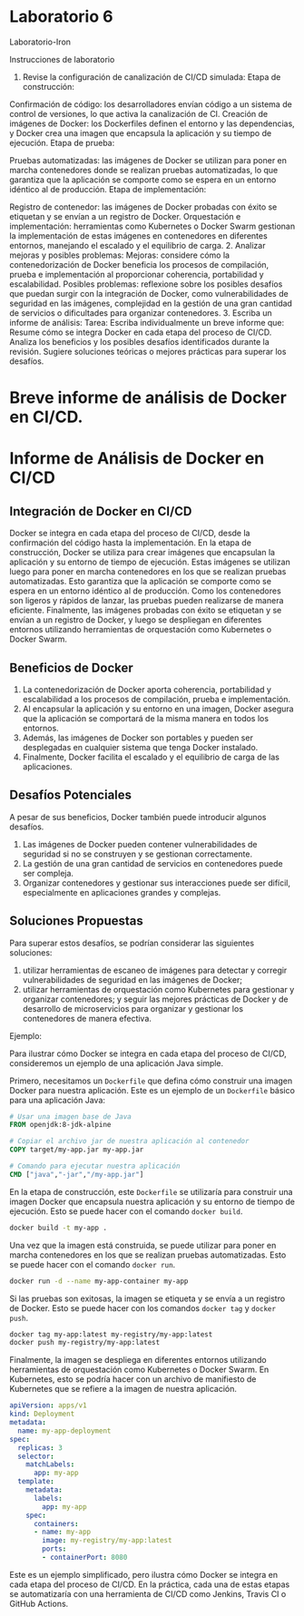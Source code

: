 # Laboratorio 6
Laboratorio-Iron

Instrucciones de laboratorio
1. Revise la configuración de canalización de CI/CD simulada:
   Etapa de construcción:

Confirmación de código: los desarrolladores envían código a un sistema de control de versiones, lo que activa la canalización de CI.
Creación de imágenes de Docker: los Dockerfiles definen el entorno y las dependencias, y Docker crea una imagen que encapsula la aplicación y su tiempo de ejecución.
Etapa de prueba:

Pruebas automatizadas: las imágenes de Docker se utilizan para poner en marcha contenedores donde se realizan pruebas automatizadas, lo que garantiza que la aplicación se comporte como se espera en un entorno idéntico al de producción.
Etapa de implementación:

Registro de contenedor: las imágenes de Docker probadas con éxito se etiquetan y se envían a un registro de Docker.
Orquestación e implementación: herramientas como Kubernetes o Docker Swarm gestionan la implementación de estas imágenes en contenedores en diferentes entornos, manejando el escalado y el equilibrio de carga.
2. Analizar mejoras y posibles problemas:
   Mejoras: considere cómo la contenedorización de Docker beneficia los procesos de compilación, prueba e implementación al proporcionar coherencia, portabilidad y escalabilidad.
   Posibles problemas: reflexione sobre los posibles desafíos que puedan surgir con la integración de Docker, como vulnerabilidades de seguridad en las imágenes, complejidad en la gestión de una gran cantidad de servicios o dificultades para organizar contenedores.
3. Escriba un informe de análisis:
   Tarea: Escriba individualmente un breve informe que:
   Resume cómo se integra Docker en cada etapa del proceso de CI/CD.
   Analiza los beneficios y los posibles desafíos identificados durante la revisión.
   Sugiere soluciones teóricas o mejores prácticas para superar los desafíos.

# Breve informe de análisis de Docker en CI/CD.

# Informe de Análisis de Docker en CI/CD

## Integración de Docker en CI/CD
Docker se integra en cada etapa del proceso de CI/CD, desde la confirmación del código hasta la implementación. 
En la etapa de construcción, Docker se utiliza para crear imágenes que encapsulan la aplicación y su entorno de tiempo de ejecución. 
Estas imágenes se utilizan luego para poner en marcha contenedores en los que se realizan pruebas automatizadas.
Esto garantiza que la aplicación se comporte como se espera en un entorno idéntico al de producción. Como los contenedores son ligeros y rápidos de lanzar, las pruebas pueden realizarse de manera eficiente.
Finalmente, las imágenes probadas con éxito se etiquetan y se envían a un registro de Docker, y luego se despliegan en diferentes entornos utilizando herramientas de orquestación como Kubernetes o Docker Swarm.

## Beneficios de Docker
1. La contenedorización de Docker aporta coherencia, portabilidad y escalabilidad a los procesos de compilación, prueba e implementación. 
2. Al encapsular la aplicación y su entorno en una imagen, Docker asegura que la aplicación se comportará de la misma manera en todos los entornos. 
3. Además, las imágenes de Docker son portables y pueden ser desplegadas en cualquier sistema que tenga Docker instalado. 
4. Finalmente, Docker facilita el escalado y el equilibrio de carga de las aplicaciones.

## Desafíos Potenciales
A pesar de sus beneficios, Docker también puede introducir algunos desafíos. 
1. Las imágenes de Docker pueden contener vulnerabilidades de seguridad si no se construyen y se gestionan correctamente. 
2. La gestión de una gran cantidad de servicios en contenedores puede ser compleja. 
3. Organizar contenedores y gestionar sus interacciones puede ser difícil, especialmente en aplicaciones grandes y complejas.

## Soluciones Propuestas
Para superar estos desafíos, se podrían considerar las siguientes soluciones: 
1. utilizar herramientas de escaneo de imágenes para detectar y corregir vulnerabilidades de seguridad en las imágenes de Docker; 
2. utilizar herramientas de orquestación como Kubernetes para gestionar y organizar contenedores; 
y seguir las mejores prácticas de Docker y de desarrollo de microservicios para organizar y gestionar los contenedores de manera efectiva.

Ejemplo:

Para ilustrar cómo Docker se integra en cada etapa del proceso de CI/CD, consideremos un ejemplo de una aplicación Java simple.

Primero, necesitamos un `Dockerfile` que defina cómo construir una imagen Docker para nuestra aplicación. Este es un ejemplo de un `Dockerfile` básico para una aplicación Java:

```Dockerfile
# Usar una imagen base de Java
FROM openjdk:8-jdk-alpine

# Copiar el archivo jar de nuestra aplicación al contenedor
COPY target/my-app.jar my-app.jar

# Comando para ejecutar nuestra aplicación
CMD ["java","-jar","/my-app.jar"]
```

En la etapa de construcción, este `Dockerfile` se utilizaría para construir una imagen Docker que encapsula nuestra aplicación y su entorno de tiempo de ejecución. Esto se puede hacer con el comando `docker build`.

```bash
docker build -t my-app .
```

Una vez que la imagen está construida, se puede utilizar para poner en marcha contenedores en los que se realizan pruebas automatizadas. Esto se puede hacer con el comando `docker run`.

```bash
docker run -d --name my-app-container my-app
```

Si las pruebas son exitosas, la imagen se etiqueta y se envía a un registro de Docker. Esto se puede hacer con los comandos `docker tag` y `docker push`.

```bash
docker tag my-app:latest my-registry/my-app:latest
docker push my-registry/my-app:latest
```

Finalmente, la imagen se despliega en diferentes entornos utilizando herramientas de orquestación como Kubernetes o Docker Swarm. En Kubernetes, esto se podría hacer con un archivo de manifiesto de Kubernetes que se refiere a la imagen de nuestra aplicación.

```yaml
apiVersion: apps/v1
kind: Deployment
metadata:
  name: my-app-deployment
spec:
  replicas: 3
  selector:
    matchLabels:
      app: my-app
  template:
    metadata:
      labels:
        app: my-app
    spec:
      containers:
      - name: my-app
        image: my-registry/my-app:latest
        ports:
        - containerPort: 8080
```

Este es un ejemplo simplificado, pero ilustra cómo Docker se integra en cada etapa del proceso de CI/CD. En la práctica, cada una de estas etapas se automatizaría con una herramienta de CI/CD como Jenkins, Travis CI o GitHub Actions.